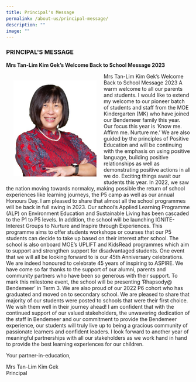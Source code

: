 ```yaml
---
title: Principal's Message
permalink: /about-us/principal-message/
description: ""
image: ""
---
```

### PRINCIPAL'S MESSAGE

**Mrs Tan-Lim Kim Gek’s Welcome Back to School Message 2023**

<img src="/images/Mrs%20Tan%20.jpg"
		 style="width:45%; padding: 20px"
		 align="left"/>

Mrs Tan-Lim Kim Gek’s Welcome Back to School Message 2023
A warm welcome to all our parents and students. I would like to extend my welcome to
our pioneer batch of students and staff from the MOE Kindergarten (MK) who have
joined our Bendemeer family this year.
Our focus this year is ‘Know me. Affirm me. Nurture me.’ We are also guided by the
principles of Positive Education and will be continuing with the emphasis on using
positive language, building positive relationships as well as demonstrating positive
actions in all we do.
Exciting things await our students this year. In 2022, we saw the nation moving towards
normalcy, making possible the return of school experiences like learning journeys, the
P5 camp as well as our annual Honours Day. I am pleased to share that almost all the
school programmes will be back in full swing in 2023.
Our school’s Applied Learning Programme (ALP) on Environment Education and
Sustainable Living has been cascaded to the P1 to P5 levels. In addition, the school will
be launching IGNITE- Interest Groups to Nurture and Inspire through Experiences. This
programme aims to offer students workshops or courses that our P5 students can
decide to take up based on their interest after school. The school is also onboard
MOE’s UPLIFT and KidsRead programmes which aim to support and strengthen
support for disadvantaged students.
One event that we will all be looking forward to is our 45th Anniversary celebrations. We
are indeed honoured to celebrate 45 years of inspiring to ASPIRE. We have come so
far thanks to the support of our alumni, parents and community partners who have been
so generous with their support. To mark this milestone event, the school will be
presenting ‘Rhapsody@ Bendemeer’ in Term 3.
We are also proud of our 2022 P6 cohort who has graduated and moved on to
secondary school. We are pleased to share that majority of our students were posted to
schools that were their first choice. We wish them well in their journey ahead!
I am confident that with the continued support of our valued stakeholders, the
unwavering dedication of the staff in Bendemeer and our commitment to provide the
Bendemeer experience, our students will truly live up to being a gracious community of
passionate learners and confident leaders.
I look forward to another year of meaningful partnerships with all our stakeholders as we
work hand in hand to provide the best learning experiences for our children.

Your partner-in-education,

Mrs Tan-Lim Kim Gek <br>
Principal